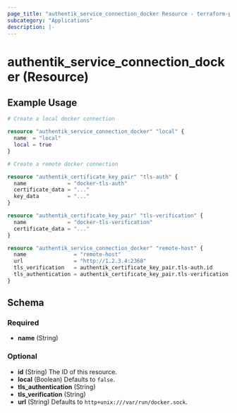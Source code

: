 ```yaml
---
page_title: "authentik_service_connection_docker Resource - terraform-provider-authentik"
subcategory: "Applications"
description: |-
---
```


# authentik_service_connection_docker (Resource)

## Example Usage

```terraform
# Create a local docker connection

resource "authentik_service_connection_docker" "local" {
  name  = "local"
  local = true
}

# Create a remote docker connection

resource "authentik_certificate_key_pair" "tls-auth" {
  name             = "docker-tls-auth"
  certificate_data = "..."
  key_data         = "..."
}

resource "authentik_certificate_key_pair" "tls-verification" {
  name             = "docker-tls-verification"
  certificate_data = "..."
}

resource "authentik_service_connection_docker" "remote-host" {
  name               = "remote-host"
  url                = "http://1.2.3.4:2368"
  tls_verification   = authentik_certificate_key_pair.tls-auth.id
  tls_authentication = authentik_certificate_key_pair.tls-verification.id
}
```

<!-- schema generated by tfplugindocs -->
## Schema

### Required

- **name** (String)

### Optional

- **id** (String) The ID of this resource.
- **local** (Boolean) Defaults to `false`.
- **tls_authentication** (String)
- **tls_verification** (String)
- **url** (String) Defaults to `http+unix:///var/run/docker.sock`.

